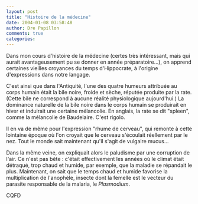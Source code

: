 ```yaml
---
layout: post
title: "Histoire de la médecine"
date: 2004-01-08 03:58:48
author: Dre Papillon
comments: true
categories: 
---
```



Dans mon cours d'histoire de la médecine (certes très intéressant, mais qui aurait avantageusement pu se donner en année préparatoire...), on apprend certaines vieilles croyances du temps d'Hippocrate, à l'origine d'expressions dans notre langage.

C'est ainsi que dans l'Antiquité, l'une des quatre humeurs attribuée au corps humain était la bile noire, froide et sèche, réputée produite par la rate.  (Cette bile ne correspond à aucune réalité physiologique aujourd'hui.)  La dominance naturelle de la bile noire dans le corps humain se produirait en hiver et induirait une certaine mélancolie.  En anglais, la rate se dit "spleen", comme la mélancolie de Baudelaire.  C'est rigolo.

Il en va de même pour l'expression "rhume de cerveau", qui remonte à cette lointaine époque où l'on croyait que le cerveau s'écoulait réellement par le nez.  Tout le monde sait maintenant qu'il s'agit de vulgaire mucus...

Dans la même veine, on expliquait alors le paludisme par une corruption de l'air.  Ce n'est pas bête : c'était effectivement les années où le climat était détraqué, trop chaud et humide, par exemple, que la maladie se répandait le plus.  Maintenant, on sait que le temps chaud et humide favorise la multiplication de l'anophèle, insecte dont la femelle est le vecteur du parasite responsable de la malaria, le *Plasmodium*.

CQFD